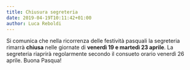 ```yaml
---
title: Chiusura segreteria
date: 2019-04-19T10:11:42+01:00
author: Luca Reboldi
---
```

Si comunica che nella ricorrenza delle festività pasquali la segreteria rimarrà **chiusa** nelle giornate di **venerdì
19 e martedì 23 aprile**. La segreteria riaprirà regolarmente secondo il consueto orario venerdì 26 aprile. Buona
Pasqua!